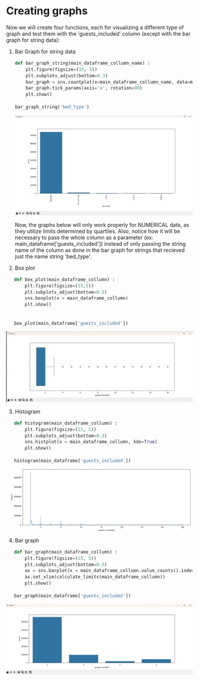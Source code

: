 # Creating graphs

Now we will create four functions, each for visualizing a different type of graph and test them with the 'guests_included' column (except with the bar graph for string data):

1. Bar Graph for string data

   ```python
   def bar_graph_string(main_dataframe_collumn_name) :
       plt.figure(figsize=(15, 5))
       plt.subplots_adjust(bottom=0.3)
       bar_graph = sns.countplot(x=main_dataframe_collumn_name, data=main_dataframe)
       bar_graph.tick_params(axis='x', rotation=90)
       plt.show()

   bar_graph_string('bed_type')
   ```

   ![1713011717325](image/creating-graphs/1713011717325.png)

   Now, the graphs below will only work properly for NUMERICAL data, as they utilize limits determined by quartiles. Also, notice how it will be necessary to pass the whole column as a parameter (ex: main_dataframe['guests_included']) instead of only passing the string name of the column as done in the bar graph for strings that recieved just the name string 'bed_type'.
2. Box plot

```python
   def box_plot(main_dataframe_collumn) :
       plt.figure(figsize=(15,5))
       plt.subplots_adjust(bottom=0.3)
       sns.boxplot(x = main_dataframe_collumn)
       plt.show()


   box_plot(main_dataframe['guests_included'])
```

   ![1712437504057](image/creating-graphs/1712437504057.png)

3. Histogram

```python
   def histogram(main_dataframe_collumn) :
       plt.figure(figsize=(15, 5))
       plt.subplots_adjust(bottom=0.3)
       sns.histplot(x = main_dataframe_collumn, kde=True)
       plt.show()

   histogram(main_dataframe['guests_included'])
```

   ![1712437556071](image/creating-graphs/1712437556071.png)

4. Bar graph

```python
   def bar_graph(main_dataframe_collumn) :
       plt.figure(figsize=(15, 5))
       plt.subplots_adjust(bottom=0.3)
       ax = sns.barplot(x = main_dataframe_collumn.value_counts().index, y = main_dataframe_collumn.value_counts())
       ax.set_xlim(calculate_limits(main_dataframe_collumn))
       plt.show()

   bar_graph(main_dataframe['guests_included'])
```

   ![1712437589513](image/creating-graphs/1712437589513.png)
